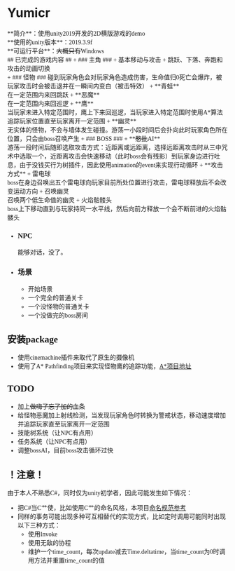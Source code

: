 # Yumicr #
<font face="黑体">
**简介**：使用unity2019开发的2D横版游戏的demo<br/>
**使用的unity版本**：2019.3.9f<br/>
**可运行平台**：<del>大概只有</del>Windows
<br/>
## 已完成的游戏内容 ##
+ ### 主角 ###
	+ 基本移动与攻击
	+ 跳跃、下落、奔跑和攻击的动画切换
	<br/>
+ ### 怪物 ###
碰到玩家角色会对玩家角色造成伤害，生命值归0死亡会爆炸，被玩家攻击时会被击退并在一瞬间内变白（被击特效）
	+ **青蛙**
	<br/>在一定范围内来回跳跃
	+ **恶魔**
	<br/>在一定范围内来回巡逻
	+ **鹰**
	<br/>当玩家未进入特定范围时，鹰上下来回巡逻，当玩家进入特定范围时使用A*算法追踪玩家位置直至玩家离开一定范围
	+ **幽灵**
	<br/>无实体的怪物，不会与墙体发生碰撞。游荡一小段时间后会扑向此时玩家角色所在位置，只会由boss召唤产生
+ ### BOSS ###
	+ **<del>憨批</del>AI** 
	<br/>游荡一段时间后随即选取攻击方式：近距离或远距离，选择远距离攻击时从三中咒术中选取一个，近距离攻击会快速移动（此时boss会有残影）到玩家身边进行吐息，由于没钱买行为树插件，因此使用animation的event来实现行动循环
	+ **攻击方式**
		+ 雷电球
		<br/> boss在身边召唤出五个雷电球向玩家目前所处位置进行攻击，雷电球释放后不会改变运动方向
		+ 召唤幽灵
		<br/> 召唤两个低生命值的幽灵
		+ 火焰骷髅头
		<br/> boss上下移动直到与玩家持同一水平线，然后向前方释放一个会不断前进的火焰骷髅头

+ ### NPC ###
	能够对话，没了。	
+ ### 场景 ###
	+ 开始场景
	+ 一个完全的普通关卡
	+ 一个没怪物的普通关卡
	+ 一个没做完的boss房间
## 安装package ##
+ 使用cinemachine插件来取代了原生的摄像机
+ 使用了A* Pathfinding项目来实现怪物鹰的追踪功能，[A*项目地址](https://arongranberg.com/astar/)

## TODO  ##
+ 加上<del>做嗨了忘了加的</del>血条
+ 给怪物恶魔加上射线检测，当发现玩家角色时转换为警戒状态，移动速度增加并追踪玩家直至玩家离开一定范围
+ 技能树系统（让NPC有点用）
+ 任务系统（让NPC有点用）
+ 调整bossAI，目前boss攻击循环过快

## ！注意！ ##
由于本人不熟悉C#，同时仅为unity初学者，因此可能发生如下情况：


+ 把C#当C艹使，比如使用C艹的命名风格，本项目[命名规范参考](https://zh-google-styleguide.readthedocs.io/en/latest/google-cpp-styleguide/naming/)
+ 同样的事务可能出现多种可互相替代的实现方式，比如定时调用可能同时出现以下三种方式：
	+ 使用Invoke
	+ 使用无敌的协程
	+ 维护一个time_count，每次update减去Time.deltatime，当time_count为0时调用方法并重置time_count的值
